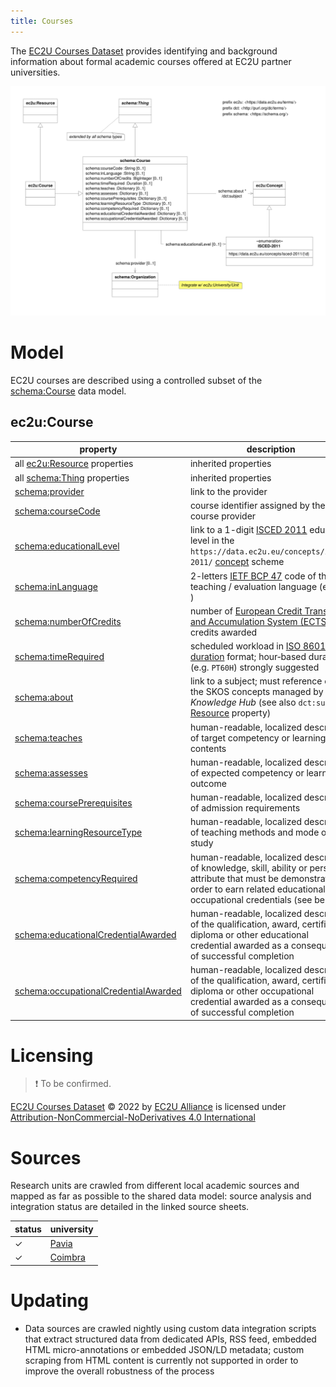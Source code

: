 ```yaml
---
title: Courses
---
```


The [EC2U Courses Dataset](http://data.ec2u.eu/courses/) provides identifying and background information about
formal academic courses offered at EC2U partner universities.

![course data model](index/courses.svg)

# Model

EC2U courses are described using a controlled subset of the [schema:Course](https://schema.org/Course) data model.

## ec2u:Course

| property                                                     | description                                                  |
| ------------------------------------------------------------ | ------------------------------------------------------------ |
| all [ec2u:Resource](resources.md) properties                 | inherited properties                                         |
| all [schema:Thing](things.md) properties                     | inherited properties                                         |
| [schema:provider](https://schema.org/provider)               | link to the provider                                         |
| [schema:courseCode](https://schema.org/courseCode)           | course identifier assigned by the course provider            |
| [schema:educationalLevel](https://schema.org/educationalLevel) | link to a 1-digit [ISCED 2011](http://uis.unesco.org/en/topic/international-standard-classification-education-isced) education level in the `https://data.ec2u.eu/concepts/isced-2011/` [concept](concepts.md) scheme |
| [schema:inLanguage](https://schema.org/inLanguage)           | 2-letters [IETF BCP 47](http://tools.ietf.org/html/bcp47) code of the teaching / evaluation language (e.g. `en` ) |
| [schema:numberOfCredits](https://schema.org/numberOfCredits) | number of [European Credit Transfer and Accumulation System (ECTS)](https://education.ec.europa.eu/education-levels/higher-education/inclusive-and-connected-higher-education/european-credit-transfer-and-accumulation-system) credits awarded |
| [schema:timeRequired](https://schema.org/timeRequired)       | scheduled workload in [ISO 8601 duration](https://www.w3.org/TR/xmlschema-2/#duration) format; hour‑based duration (e.g. `PT60H`) strongly suggested |
| [schema:about](https://schema.org/about)                     | link to a subject; must reference one the SKOS concepts managed by the *Knowledge Hub* (see also `dct:subject` [Resource](resources.md#model) property) |
| [schema:teaches](https://schema.org/teaches)                 | human-readable, localized description of target competency or learning contents |
| [schema:assesses](https://schema.org/assesses)               | human-readable, localized description of expected competency or learning outcome |
| [schema:coursePrerequisites](https://schema.org/coursePrerequisites) | human-readable, localized description of admission requirements |
| [schema:learningResourceType](https://schema.org/learningResourceType) | human-readable, localized description of teaching methods and mode of study |
| [schema:competencyRequired](https://schema.org/competencyRequired) | human-readable, localized description of knowledge, skill, ability or personal attribute that must be demonstrated in order to earn related educational or occupational credentials (see below) |
| [schema:educationalCredentialAwarded](https://schema.org/educationalCredentialAwarded) | human-readable, localized description of the qualification, award, certificate, diploma or other educational credential awarded as a consequence of successful completion |
| [schema:occupationalCredentialAwarded](https://schema.org/occupationalCredentialAwarded) | human-readable, localized description of the qualification, award, certificate, diploma or other occupational credential awarded as a consequence of successful completion |

# Licensing

> ❗️ To be confirmed.

[EC2U Courses Dataset](https://data.ec2u.eu/units/) © 2022 by [EC2U Alliance](https://www.ec2u.eu/) is licensed
under [Attribution-NonCommercial-NoDerivatives 4.0 International](http://creativecommons.org/licenses/by-nc-nd/4.0/?ref=chooser-v1)

# Sources

Research units are crawled from different local academic sources and mapped as far as possible to the shared data model:
source analysis and integration status are detailed in the linked source sheets.

| status | university                                                   |
| ------ | ------------------------------------------------------------ |
| ✓      | [Pavia](../../src/main/java/eu/ec2u/data/tasks/courses/CoursesPavia.md) |
| ✓      | [Coimbra](../../src/main/java/eu/ec2u/data/tasks/courses/CoursesCoimbra.md) |

# Updating

* Data sources are crawled nightly using custom data integration scripts that extract structured data from dedicated
  APIs, RSS feed, embedded HTML micro-annotations or embedded JSON/LD metadata; custom scraping from HTML content is
  currently not supported in order to improve the overall robustness of the process
